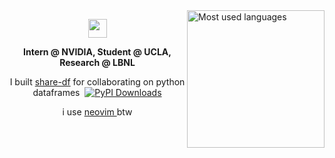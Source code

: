 <img align="right" src="https://github-readme-stats.vercel.app/api/top-langs/?username=RohanAdwankar&hide=html,css&langs_count=10&v=174&theme=dark&layout=compact&hide_border=true&bg_color=0D1117" height="220px" alt="Most used languages">
<p align="center"><img width="30" src="https://github.githubassets.com/images/mona-loading-default.gif"></p>
<p align="center"><b>Intern @ NVIDIA, Student @ UCLA, Research @ LBNL </b></p>
<p align="center">I built <a href="https://github.com/RohanAdwankar/share-df">share-df</a> for collaborating on python dataframes&nbsp;&nbsp;<a href="https://pypi.org/project/share-df/"><img src="https://static.pepy.tech/badge/share-df" alt="PyPI Downloads"></p></a>
<p align="center"> i use <a href="https://github.com/RohanAdwankar/nvim"> neovim </a> btw </p>
